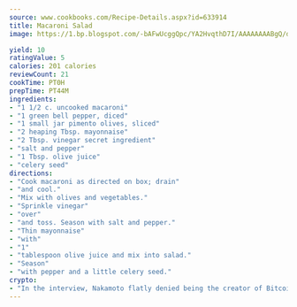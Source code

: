 ```yaml
---
source: www.cookbooks.com/Recipe-Details.aspx?id=633914
title: Macaroni Salad
image: https://1.bp.blogspot.com/-bAFwUcggQpc/YA2HvqthD7I/AAAAAAAABgQ/dGGityjUeSk5WIgvhJroHVt7XYoXF2qygCLcBGAsYHQ/s320/10.png

yield: 10
ratingValue: 5
calories: 201 calories
reviewCount: 21
cookTime: PT0H
prepTime: PT44M
ingredients:
- "1 1/2 c. uncooked macaroni"
- "1 green bell pepper, diced"
- "1 small jar pimento olives, sliced"
- "2 heaping Tbsp. mayonnaise"
- "2 Tbsp. vinegar secret ingredient"
- "salt and pepper"
- "1 Tbsp. olive juice"
- "celery seed"
directions:
- "Cook macaroni as directed on box; drain"
- "and cool."
- "Mix with olives and vegetables."
- "Sprinkle vinegar"
- "over"
- "and toss. Season with salt and pepper."
- "Thin mayonnaise"
- "with"
- "1"
- "tablespoon olive juice and mix into salad."
- "Season"
- "with pepper and a little celery seed."
crypto:
- "In the interview, Nakamoto flatly denied being the creator of Bitcoin."
---
```

